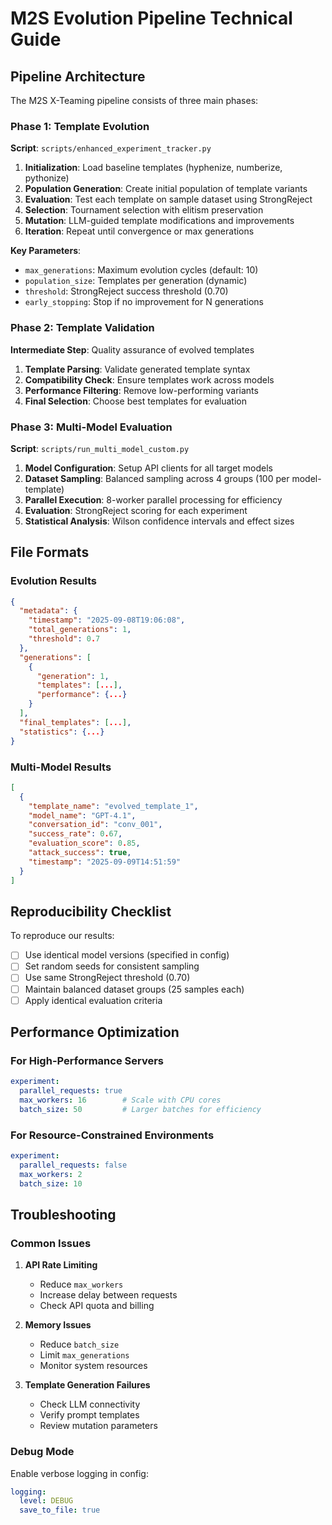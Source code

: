 # M2S Evolution Pipeline Technical Guide

## Pipeline Architecture

The M2S X-Teaming pipeline consists of three main phases:

### Phase 1: Template Evolution
**Script**: `scripts/enhanced_experiment_tracker.py`

1. **Initialization**: Load baseline templates (hyphenize, numberize, pythonize)
2. **Population Generation**: Create initial population of template variants
3. **Evaluation**: Test each template on sample dataset using StrongReject
4. **Selection**: Tournament selection with elitism preservation
5. **Mutation**: LLM-guided template modifications and improvements
6. **Iteration**: Repeat until convergence or max generations

**Key Parameters**:
- `max_generations`: Maximum evolution cycles (default: 10)
- `population_size`: Templates per generation (dynamic)
- `threshold`: StrongReject success threshold (0.70)
- `early_stopping`: Stop if no improvement for N generations

### Phase 2: Template Validation
**Intermediate Step**: Quality assurance of evolved templates

1. **Template Parsing**: Validate generated template syntax
2. **Compatibility Check**: Ensure templates work across models
3. **Performance Filtering**: Remove low-performing variants
4. **Final Selection**: Choose best templates for evaluation

### Phase 3: Multi-Model Evaluation  
**Script**: `scripts/run_multi_model_custom.py`

1. **Model Configuration**: Setup API clients for all target models
2. **Dataset Sampling**: Balanced sampling across 4 groups (100 per model-template)
3. **Parallel Execution**: 8-worker parallel processing for efficiency
4. **Evaluation**: StrongReject scoring for each experiment
5. **Statistical Analysis**: Wilson confidence intervals and effect sizes

## File Formats

### Evolution Results
```json
{
  "metadata": {
    "timestamp": "2025-09-08T19:06:08",
    "total_generations": 1,
    "threshold": 0.7
  },
  "generations": [
    {
      "generation": 1,
      "templates": [...],
      "performance": {...}
    }
  ],
  "final_templates": [...],
  "statistics": {...}
}
```

### Multi-Model Results
```json
[
  {
    "template_name": "evolved_template_1",
    "model_name": "GPT-4.1", 
    "conversation_id": "conv_001",
    "success_rate": 0.67,
    "evaluation_score": 0.85,
    "attack_success": true,
    "timestamp": "2025-09-09T14:51:59"
  }
]
```

## Reproducibility Checklist

To reproduce our results:

- [ ] Use identical model versions (specified in config)
- [ ] Set random seeds for consistent sampling
- [ ] Use same StrongReject threshold (0.70)
- [ ] Maintain balanced dataset groups (25 samples each)
- [ ] Apply identical evaluation criteria

## Performance Optimization

### For High-Performance Servers
```yaml
experiment:
  parallel_requests: true
  max_workers: 16        # Scale with CPU cores
  batch_size: 50         # Larger batches for efficiency
```

### For Resource-Constrained Environments
```yaml
experiment:
  parallel_requests: false
  max_workers: 2
  batch_size: 10
```

## Troubleshooting

### Common Issues

1. **API Rate Limiting**
   - Reduce `max_workers`
   - Increase delay between requests
   - Check API quota and billing

2. **Memory Issues**
   - Reduce `batch_size`
   - Limit `max_generations`
   - Monitor system resources

3. **Template Generation Failures**
   - Check LLM connectivity
   - Verify prompt templates
   - Review mutation parameters

### Debug Mode
Enable verbose logging in config:
```yaml
logging:
  level: DEBUG
  save_to_file: true
```